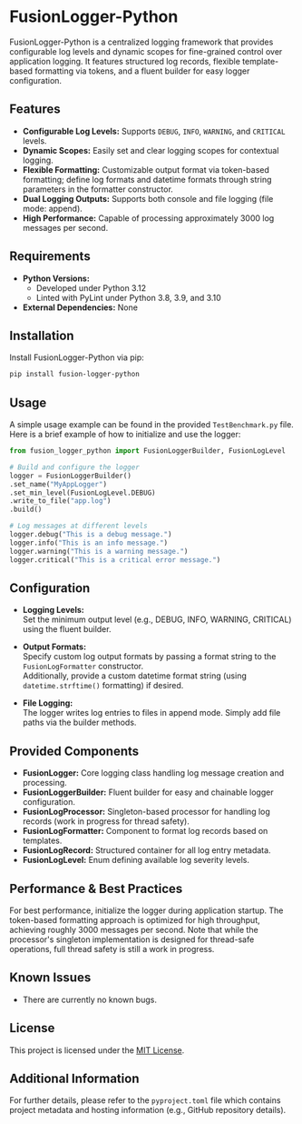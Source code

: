 # FusionLogger-Python

FusionLogger-Python is a centralized logging framework that provides configurable log levels and dynamic scopes for fine-grained control over application logging. It features structured log records, flexible template-based formatting via tokens, and a fluent builder for easy logger configuration.

## Features

- **Configurable Log Levels:** Supports `DEBUG`, `INFO`, `WARNING`, and `CRITICAL` levels.
- **Dynamic Scopes:** Easily set and clear logging scopes for contextual logging.
- **Flexible Formatting:** Customizable output format via token-based formatting; define log formats and datetime formats through string parameters in the formatter constructor.
- **Dual Logging Outputs:** Supports both console and file logging (file mode: append).
- **High Performance:** Capable of processing approximately 3000 log messages per second.

## Requirements

- **Python Versions:**  
  - Developed under Python 3.12  
  - Linted with PyLint under Python 3.8, 3.9, and 3.10
- **External Dependencies:** None

## Installation

Install FusionLogger-Python via pip:

```bash
pip install fusion-logger-python
```

## Usage

A simple usage example can be found in the provided `TestBenchmark.py` file. Here is a brief example of how to initialize and use the logger:

```python
from fusion_logger_python import FusionLoggerBuilder, FusionLogLevel

# Build and configure the logger
logger = FusionLoggerBuilder()
.set_name("MyAppLogger")
.set_min_level(FusionLogLevel.DEBUG)
.write_to_file("app.log")
.build()

# Log messages at different levels
logger.debug("This is a debug message.")
logger.info("This is an info message.")
logger.warning("This is a warning message.")
logger.critical("This is a critical error message.")
```

## Configuration

- **Logging Levels:**  
  Set the minimum output level (e.g., DEBUG, INFO, WARNING, CRITICAL) using the fluent builder.
  
- **Output Formats:**  
  Specify custom log output formats by passing a format string to the `FusionLogFormatter` constructor.  
  Additionally, provide a custom datetime format string (using `datetime.strftime()` formatting) if desired.

- **File Logging:**  
  The logger writes log entries to files in append mode. Simply add file paths via the builder methods.

## Provided Components

- **FusionLogger:** Core logging class handling log message creation and processing.
- **FusionLoggerBuilder:** Fluent builder for easy and chainable logger configuration.
- **FusionLogProcessor:** Singleton-based processor for handling log records (work in progress for thread safety).
- **FusionLogFormatter:** Component to format log records based on templates.
- **FusionLogRecord:** Structured container for all log entry metadata.
- **FusionLogLevel:** Enum defining available log severity levels.

## Performance & Best Practices

For best performance, initialize the logger during application startup. The token-based formatting approach is optimized for high throughput, achieving roughly 3000 messages per second. Note that while the processor's singleton implementation is designed for thread-safe operations, full thread safety is still a work in progress.

## Known Issues

- There are currently no known bugs.

## License

This project is licensed under the [MIT License](LICENSE).

## Additional Information

For further details, please refer to the `pyproject.toml` file which contains project metadata and hosting information (e.g., GitHub repository details).
